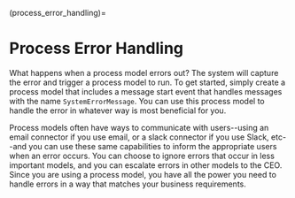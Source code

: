 (process_error_handling)=
# Process Error Handling

What happens when a process model errors out?
The system will capture the error and trigger a process model to run.
To get started, simply create a process model that includes a message start event that handles messages with the name `SystemErrorMessage`.
You can use this process model to handle the error in whatever way is most beneficial for you.

Process models often have ways to communicate with users--using an email connector if you use email, or a slack connector if you use Slack, etc--and you can use these same capabilities to inform the appropriate users when an error occurs.
You can choose to ignore errors that occur in less important models, and you can escalate errors in other models to the CEO.
Since you are using a process model, you have all the power you need to handle errors in a way that matches your business requirements.
